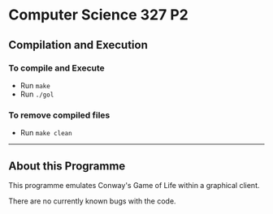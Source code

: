 # Computer Science 327 P2
## Compilation and Execution
### To compile and Execute
- Run `make`
- Run `./gol`
### To remove compiled files
- Run `make clean`
---
## About this Programme
This programme emulates Conway's Game of Life within a graphical client.

There are no currently known bugs with the code.
